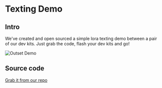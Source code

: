 # Texting Demo
## Intro
We've created and open sourced a simple lora texting demo between a pair of our dev kits. Just grab the code, flash your dev kits and go!

<img src="/assets/outset_demo.gif" alt="Outset Demo">

## Source code
[Grab it from our repo](https://github.com/manacake/outset-demo)
